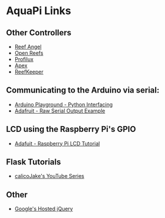 # AquaPi Links

## Other Controllers
  * [Reef Angel][reefangel]
  * [Open Reefs][openreefs]
  * [Profilux][profilux]
  * [Apex][apex]
  * [ReefKeeper][reefkeeper]

## Communicating to the Arduino via serial:
  * [Arduino Playground - Python Interfacing][serial1]
  * [Adafruit - Raw Serial Output Example][serial2]

## LCD using the Raspberry Pi's GPIO
  * [Adafuit - Raspberry Pi LCD Tutorial][lcd1]

## Flask Tutorials
  * [calicoJake's YouTube Series][flask1]

## Other
  * [Google's Hosted jQuery][googlejquery]

[serial1]: http://playground.arduino.cc/interfacing/python
[serial2]: http://learn.adafruit.com/arduino-lesson-17-email-sending-movement-detector/arduino-code
[lcd1]: http://learn.adafruit.com/downloads/pdf/drive-a-16x2-lcd-directly-with-a-raspberry-pi.pdf
[reefangel]: http://www.reefangel.com/
[openreefs]: http://www.openreefs.com/
[profilux]: http://www.aquariumcomputer.com/System__E_/Products/Controller/ProfiLux_3/profilux_3.html
[apex]: http://www.neptunesystems.com/products/apex-controllers/
[reefkeeper]: http://www.digitalaquatics.com/
[flask1]: http://www.youtube.com/watch?v=iSrZ6r7hwdM
[googlejquery]: https://developers.google.com/speed/libraries/devguide
